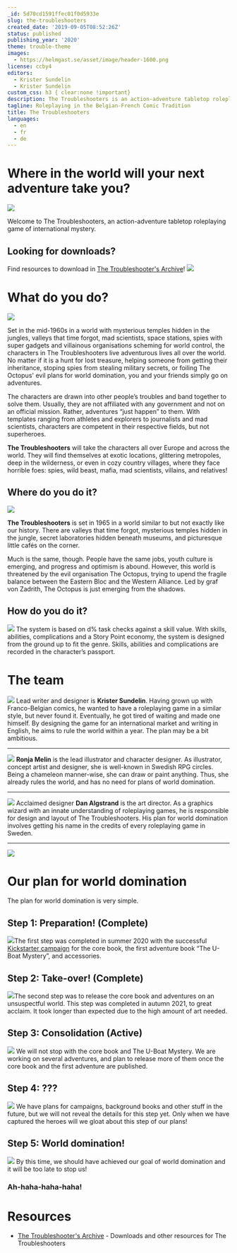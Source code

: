 ```yaml
---
_id: 5d70cd1591ffec01f0d5933e
slug: the-troubleshooters
created_date: '2019-09-05T08:52:26Z'
status: published
publishing_year: '2020'
theme: trouble-theme
images:
  - https://helmgast.se/asset/image/header-1600.png
license: ccby4
editors:
  - Krister Sundelin
  - Krister Sundelin
custom_css: h3 { clear:none !important}
description: The Troubleshooters is an action-adventure tabletop roleplaying game set in an exciting and adventurous 1960s in the style of Franco-Belgian comics. 
tagline: Roleplaying in the Belgian-French Comic Tradition
title: The Troubleshooters
languages:
  - en
  - fr
  - de
---
```

Where in the world will your next adventure take you?
=====================================================

[![](https://res.cloudinary.com/helmgast/image/upload/hgse/image_1.png)](https://www.youtube.com/watch?v=viYs7PY-vIs)

Welcome to The Troubleshooters, an action-adventure tabletop roleplaying game of international mystery.

Looking for downloads?
----------------------

Find resources to download in [The Troubleshooter's Archive](https://helmgast.se/the-troubleshooters/the-troubleshooters-archive)! ![](https://res.cloudinary.com/helmgast/image/upload/w_1600,c_limit,q_auto,fl_lossy,f_auto/hgse/core-book-mockup.png)

What do you do?
===============

![](https://res.cloudinary.com/helmgast/image/upload/w_180,c_limit,q_auto,fl_lossy,f_auto/hgse/elektra_welcome.png#lthumb)

Set in the mid-1960s in a world with mysterious temples hidden in the jungles, valleys that time forgot, mad scientists, space stations, spies with super gadgets and villainous organisations scheming for world control, the characters in The Troubleshooters live adventurous lives all over the world. No matter if it is a hunt for lost treasure, helping someone from getting their inheritance, stoping spies from stealing military secrets, or foiling The Octopus' evil plans for world domination, you and your friends simply go on adventures. 

The characters are drawn into other people’s troubles and band together to solve them. Usually, they are not affiliated with any government and not on an official mission. Rather, adventures “just happen” to them. With templates ranging from athletes and explorers to journalists and mad scientists, characters are competent in their respective fields, but not superheroes.

**The Troubleshooters** will take the characters all over Europe and across the world. They will find themselves at exotic locations, glittering metropoles, deep in the wilderness, or even in cozy country villages, where they face horrible foes: spies, wild beast, mafia, mad scientists, villains, and relatives!

Where do you do it?
-------------------

![](https://res.cloudinary.com/helmgast/image/upload/w_180,c_limit,q_auto,fl_lossy,f_auto/hgse/zadrith.png#rthumb)

**The Troubleshooters** is set in 1965 in a world similar to but not exactly like our history. There are valleys that time forgot, mysterious temples hidden in the jungle, secret laboratories hidden beneath museums, and picturesque little cafés on the corner.

Much is the same, though. People have the same jobs, youth culture is emerging, and progress and optimism is abound. However, this world is threatened by the evil organisation The Octopus, trying to upend the fragile balance between the Eastern Bloc and the Western Alliance. Led by graf von Zadrith, The Octopus is just emerging from the shadows.

How do you do it?
-----------------

![](https://res.cloudinary.com/helmgast/image/upload/w_180/hgse/mockup-wip-passport.png#lthumb) The system is based on d% task checks against a skill value. With skills, abilities, complications and a Story Point economy, the system is designed from the ground up to fit the genre. Skills, abilities and complications are recorded in the character’s passport.

The team
========

![](https://res.cloudinary.com/helmgast/image/upload/w_120/hgse/cirklar-krille.png#lthumb) Lead writer and designer is **Krister Sundelin**. Having grown up with Franco-Belgian comics, he wanted to have a roleplaying game in a similar style, but never found it. Eventually, he got tired of waiting and made one himself. By designing the game for an international market and writing in English, he aims to rule the world within a year. The plan may be a bit ambitious.

* * *

![](https://res.cloudinary.com/helmgast/image/upload/w_120/hgse/cirklar-ronja.png#rthumb) **Ronja Melin** is the lead illustrator and character designer. As illustrator, concept artist and designer, she is well-known in Swedish RPG circles. Being a chameleon manner-wise, she can draw or paint anything. Thus, she already rules the world, and has no need for plans of world domination.

* * *

![](https://res.cloudinary.com/helmgast/image/upload/w_120/hgse/cirklar-dan.png#lthumb) Acclaimed designer **Dan Algstrand** is the art director. As a graphics wizard with an innate understanding of roleplaying games, he is responsible for design and layout of The Troubleshooters. His plan for world domination involves getting his name in the credits of every roleplaying game in Sweden.

* * *

![](https://res.cloudinary.com/helmgast/image/upload/w_1600,c_limit,q_auto,fl_lossy,f_auto/hgse/ts_lineup_2.png)

Our plan for world domination
=============================

The plan for world domination is very simple.

Step 1: Preparation! (Complete)
-------------------------------

![](https://res.cloudinary.com/helmgast/image/upload/w_150/hgse/2step_1.png#rthumb)The first step was completed in summer 2020 with the successful [Kickstarter campaign](https://www.kickstarter.com/projects/helmgast/the-troubleshooters-action-adventure-tabletop-rpg/) for the core book, the first adventure book “The U-Boat Mystery”, and accessories. 

Step 2: Take-over! (Complete)
-----------------------------

![](https://res.cloudinary.com/helmgast/image/upload/w_150/hgse/2step_2.png#lthumb)The second step was to release the core book and adventures on an unsuspectful world. This step was completed in autumn 2021, to great acclaim. It took longer than expected due to the high amount of art needed. 

Step 3: Consolidation (Active)
------------------------------

![](https://res.cloudinary.com/helmgast/image/upload/w_150/hgse/2Step_3.png#rthumb) We will not stop with the core book and The U-Boat Mystery. We are working on several adventures, and plan to release more of them once the core book and the first adventure are published.

Step 4: ???
-----------

![](https://res.cloudinary.com/helmgast/image/upload/w_150/hgse/2step_4.png#lthumb) We have plans for campaigns, background books and other stuff in the future, but we will not reveal the details for this step yet. Only when we have captured the heroes will we gloat about this step of our plans!

Step 5: World domination!
-------------------------

![](https://res.cloudinary.com/helmgast/image/upload/w_150/hgse/2Step_5.png#rthumb) By this time, we should have achieved our goal of world domination and it will be too late to stop us!

### Ah-haha-haha-haha!

Resources
=========

*   [The Troubleshooter's Archive](https://helmgast.se/the-troubleshooters/the-troubleshooters-archive) - Downloads and other resources for The Troubleshooters

